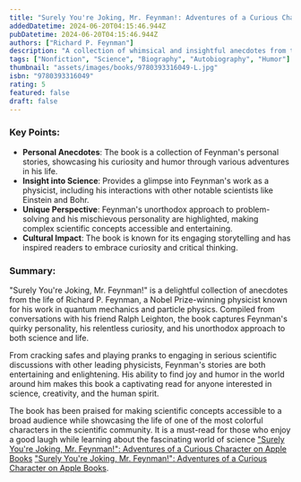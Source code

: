 ```yaml
---
title: "Surely You're Joking, Mr. Feynman!: Adventures of a Curious Character"
addedDatetime: 2024-06-20T04:15:46.944Z
pubDatetime: 2024-06-20T04:15:46.944Z
authors: ["Richard P. Feynman"]
description: "A collection of whimsical and insightful anecdotes from the life of Nobel Prize-winning physicist Richard P. Feynman."
tags: ["Nonfiction", "Science", "Biography", "Autobiography", "Humor"]
thumbnail: "assets/images/books/9780393316049-L.jpg"
isbn: "9780393316049"
rating: 5
featured: false
draft: false
---
```


### Key Points:

- **Personal Anecdotes**: The book is a collection of Feynman's personal stories, showcasing his curiosity and humor through various adventures in his life.
- **Insight into Science**: Provides a glimpse into Feynman's work as a physicist, including his interactions with other notable scientists like Einstein and Bohr.
- **Unique Perspective**: Feynman's unorthodox approach to problem-solving and his mischievous personality are highlighted, making complex scientific concepts accessible and entertaining.
- **Cultural Impact**: The book is known for its engaging storytelling and has inspired readers to embrace curiosity and critical thinking.

### Summary:

"Surely You're Joking, Mr. Feynman!" is a delightful collection of anecdotes from the life of Richard P. Feynman, a Nobel Prize-winning physicist known for his work in quantum mechanics and particle physics. Compiled from conversations with his friend Ralph Leighton, the book captures Feynman's quirky personality, his relentless curiosity, and his unorthodox approach to both science and life.

From cracking safes and playing pranks to engaging in serious scientific discussions with other leading physicists, Feynman's stories are both entertaining and enlightening. His ability to find joy and humor in the world around him makes this book a captivating read for anyone interested in science, creativity, and the human spirit.

The book has been praised for making scientific concepts accessible to a broad audience while showcasing the life of one of the most colorful characters in the scientific community. It is a must-read for those who enjoy a good laugh while learning about the fascinating world of science [‎"Surely You're Joking, Mr. Feynman!": Adventures of a Curious Character on Apple Books](https://books.apple.com/us/book/surely-youre-joking-mr-feynman-adventures-of-a/id389392273) [‎"Surely You're Joking, Mr. Feynman!": Adventures of a Curious Character on Apple Books](https://books.apple.com/us/book/surely-youre-joking-mr-feynman-adventures-of-a/id1314567348).